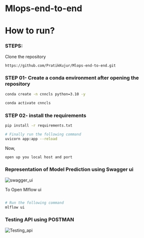 # Mlops-end-to-end

# How to run?
### STEPS:

Clone the repository

```bash
https://github.com/PratikKujur/Mlops-end-to-end.git
```
### STEP 01- Create a conda environment after opening the repository

```bash
conda create -n cnncls python=3.10 -y
```

```bash
conda activate cnncls
```


### STEP 02- install the requirements
```bash
pip install -r requirements.txt
```

```bash
# Finally run the following command
uvicorn app:app --reload

```

Now,
```bash
open up you local host and port
```
### Representation of Model Prediction using Swagger ui 
![swagger_ui](https://github.com/user-attachments/assets/cbefec7b-7225-4148-9141-865066643a47)

To Open Mlflow ui
```bash

# Run the following command
mlflow ui 
```


### Testing API using POSTMAN
![Testing_api](https://github.com/user-attachments/assets/bdbc0f0e-8b2d-4050-b7e7-9e6eef866ee9)

